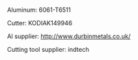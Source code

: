 Aluminum:
6061-T6511

Cutter:
KODIAK149946

Al supplier:
http://www.durbinmetals.co.uk/

Cutting tool supplier:
indtech
